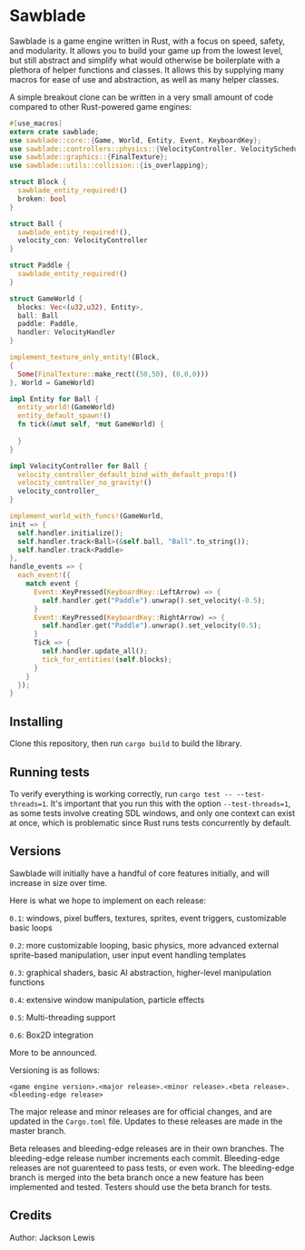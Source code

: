 # Sawblade

Sawblade is a game engine written in Rust, with a focus on speed, safety, and modularity. It allows you to build your game up from the
lowest level, but still abstract and simplify what would otherwise be boilerplate with a plethora of helper functions and classes. It allows this by supplying many macros for ease of use and abstraction, as well as many helper classes.

A simple breakout clone can be written in a very small amount of code compared to other Rust-powered game engines:
```rust
#[use_macros]
extern crate sawblade;
use sawblade::core::{Game, World, Entity, Event, KeyboardKey};
use sawblade::controllers::physics::{VelocityController, VelocityScheduler};
use sawblade::graphics::{FinalTexture};
use sawblade::utils::collision::{is_overlapping};

struct Block {
  sawblade_entity_required!()
  broken: bool
}

struct Ball {
  sawblade_entity_required!(),
  velocity_con: VelocityController
}

struct Paddle {
  sawblade_entity_required!()
}

struct GameWorld {
  blocks: Vec<(u32,u32), Entity>,
  ball: Ball
  paddle: Paddle,
  handler: VelocityHandler
}

implement_texture_only_entity!(Block,
{
  Some(FinalTexture::make_rect((50,50), (0,0,0)))
}, World = GameWorld)

impl Entity for Ball {
  entity_world!(GameWorld)
  entity_default_spawn!()
  fn tick(&mut self, *mut GameWorld) {
    
  }
}

impl VelocityController for Ball {
  velocity_controller_default_bind_with_default_props!()
  velocity_controller_no_gravity!()
  velocity_controller_
}

implement_world_with_funcs!(GameWorld,
init => {
  self.handler.initialize();
  self.handler.track<Ball>(&self.ball, "Ball".to_string());
  self.handler.track<Paddle>
},
handle_events => {
  each_event!({
    match event {
      Event::KeyPressed(KeyboardKey::LeftArrow) => {
        self.handler.get("Paddle").unwrap().set_velocity(-0.5);
      }
      Event::KeyPressed(KeyboardKey::RightArrow) => {
        self.handler.get("Paddle").unwrap().set_velocity(0.5);
      }
      Tick => {
        self.handler.update_all();
        tick_for_entities!(self.blocks);
      }
    }
  });
}
```

## Installing
Clone this repository, then run `cargo build` to build the library.

## Running tests
To verify everything is working correctly, run `cargo test -- --test-threads=1`. It's
important that you run this with the option `--test-threads=1`, as some tests involve creating
SDL windows, and only one context can exist at once, which is problematic
since Rust runs tests concurrently by default.

## Versions
Sawblade will initially have a handful of core features initially, and
will increase in size over time.

Here is what we hope to implement on each release:

`0.1`: windows, pixel buffers, textures, sprites, event triggers, customizable basic loops

`0.2`: more customizable looping, basic physics, more advanced external sprite-based manipulation, user input event handling templates

`0.3`: graphical shaders, basic AI abstraction, higher-level manipulation functions

`0.4`: extensive window manipulation, particle effects

`0.5`: Multi-threading support

`0.6`: Box2D integration

More to be announced.

Versioning is as follows:

`<game engine version>.<major release>.<minor release>.<beta release>.<bleeding-edge release>`

The major release and minor releases are for official changes, and are updated in the `Cargo.toml` file. Updates
to these releases are made in the master branch.

Beta releases and bleeding-edge releases are in their own branches. The bleeding-edge release
number increments each commit. Bleeding-edge releases are not guarenteed to pass tests,
or even work. The bleeding-edge branch is merged into the beta branch once a new feature has been
implemented and tested. Testers should use the beta branch for tests.
## Credits
Author: Jackson Lewis

